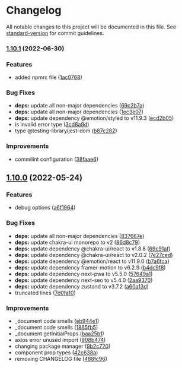 # Changelog

All notable changes to this project will be documented in this file. See [standard-version](https://github.com/conventional-changelog/standard-version) for commit guidelines.

### [1.10.1](https://github.com/gmatthewsfeuer/next-plate/compare/v1.10.0...v1.10.1) (2022-06-30)


### Features

* added npmrc file ([1ac0768](https://github.com/gmatthewsfeuer/next-plate/commit/1ac0768e7f572f8bfb0d2c915c596839deef3046))


### Bug Fixes

* **deps:** update all non-major dependencies ([69c2b7a](https://github.com/gmatthewsfeuer/next-plate/commit/69c2b7ac2ab171ceea1a99193673a3bc67ed9783))
* **deps:** update all non-major dependencies ([1ec3e07](https://github.com/gmatthewsfeuer/next-plate/commit/1ec3e076adea13ed12dfc12ec3c51e1a71829a1b))
* **deps:** update dependency @emotion/styled to v11.9.3 ([ecd2b05](https://github.com/gmatthewsfeuer/next-plate/commit/ecd2b05b8b94bae153dbcbf4010d1ca739085cf0))
* is invalid error type ([3cd8a9d](https://github.com/gmatthewsfeuer/next-plate/commit/3cd8a9df413a4b83306c87d02d06f1ee5d726b07))
* type @testing-library/jest-dom ([b87c282](https://github.com/gmatthewsfeuer/next-plate/commit/b87c282aab1fbd403df1dc57155e1da4c923fee4))


### Improvements

* commilint configuration ([38faae6](https://github.com/gmatthewsfeuer/next-plate/commit/38faae669280ee980b34ba31dd95c5f51be3edf0))

## [1.10.0](https://github.com/gmatthewsfeuer/next-plate/compare/v1.9.0...v1.10.0) (2022-05-24)


### Features

* debug options ([a6f1964](https://github.com/gmatthewsfeuer/next-plate/commit/a6f19649704d55b8be689e29ca8f2812c0760de1))


### Bug Fixes

* **deps:** update all non-major dependencies ([837667e](https://github.com/gmatthewsfeuer/next-plate/commit/837667effcd6e1aa98a4e506b5f4a77d24113699))
* **deps:** update chakra-ui monorepo to v2 ([86d8c79](https://github.com/gmatthewsfeuer/next-plate/commit/86d8c791ea47a1d55b297953c43544ab1a40c707))
* **deps:** update dependency @chakra-ui/react to v1.8.8 ([69c91af](https://github.com/gmatthewsfeuer/next-plate/commit/69c91af0981a68057d61063abe1322015e9c7f58))
* **deps:** update dependency @chakra-ui/react to v2.0.2 ([7e27ced](https://github.com/gmatthewsfeuer/next-plate/commit/7e27ced9edade4cecc5fe8910d11f3d708a02f75))
* **deps:** update dependency @emotion/react to v11.9.0 ([b7a6fca](https://github.com/gmatthewsfeuer/next-plate/commit/b7a6fcafd21bc6ed48d681c982712554f3ba51d0))
* **deps:** update dependency framer-motion to v6.2.9 ([b4dc9f8](https://github.com/gmatthewsfeuer/next-plate/commit/b4dc9f83b59f904bc2d5aa9496a231edcd43de39))
* **deps:** update dependency next-pwa to v5.5.0 ([57649a1](https://github.com/gmatthewsfeuer/next-plate/commit/57649a123f38c8dadcbf568c5466808ec06c8279))
* **deps:** update dependency next-seo to v5.4.0 ([2aa9370](https://github.com/gmatthewsfeuer/next-plate/commit/2aa9370b8be143cb7f4d02ba8d3e3718de2ecb4d))
* **deps:** update dependency zustand to v3.7.2 ([a60a13d](https://github.com/gmatthewsfeuer/next-plate/commit/a60a13d9e93f6a90528f713b02dfdbafa119bae0))
* truncated lines ([7d0fa10](https://github.com/gmatthewsfeuer/next-plate/commit/7d0fa100a8013efc661a8c3e67e369b24704db13))


### Improvements

* _document code smells ([eb944e1](https://github.com/gmatthewsfeuer/next-plate/commit/eb944e1d966ea518499205682f9cb4fa7f29e668))
* _document code smells ([1865fb5](https://github.com/gmatthewsfeuer/next-plate/commit/1865fb50804215d30151ab1fe456f3ca88f56614))
* _document getInitialProps ([baa25b1](https://github.com/gmatthewsfeuer/next-plate/commit/baa25b1e52b197246108928ea2aa3013d7e5ba62))
* axios error unused import ([908b474](https://github.com/gmatthewsfeuer/next-plate/commit/908b474b38b6bba8009a58dee3cc0166dfea85f1))
* changing package manager ([9b2c720](https://github.com/gmatthewsfeuer/next-plate/commit/9b2c72076736aa5d3e04ebc6ea018cf9d4a2bf91))
* component prop types ([42c638a](https://github.com/gmatthewsfeuer/next-plate/commit/42c638abff78158fd3abaec6574a9c5fea299a91))
* removing CHANGELOG file ([488fc96](https://github.com/gmatthewsfeuer/next-plate/commit/488fc96d2c8e519f576b597214246b989778e44d))
